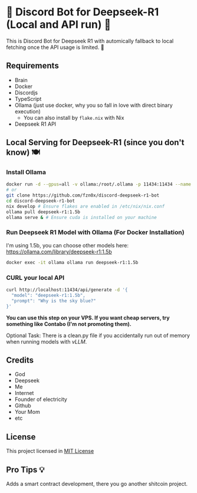 # 🤖 Discord Bot for Deepseek-R1 (Local and API run) 🐋

This is Discord Bot for Deepseek R1 with automically fallback to local fetching once the API usage is limited. 🐋

## Requirements

- Brain
- Docker
- Discordjs
- TypeScript
- Ollama (just use docker, why you so fall in love with direct binary execution)
  - You can also install by `flake.nix` with Nix
- Deepseek R1 API

## Local Serving for Deepseek-R1 (since you don't know) 🍽️

### Install Ollama

```sh
docker run -d --gpus=all -v ollama:/root/.ollama -p 11434:11434 --name ollama ollama/ollama
# or
git clone https://github.com/fzn0x/discord-deepseek-r1-bot
cd discord-deepseek-r1-bot
nix develop # Ensure flakes are enabled in /etc/nix/nix.conf
ollama pull deepseek-r1:1.5b
ollama serve & # Ensure cuda is installed on your machine
```

### Run Deepseek R1 Model with Ollama (For Docker Installation)

I'm using 1.5b, you can choose other models here: https://ollama.com/library/deepseek-r1:1.5b

```sh
docker exec -it ollama ollama run deepseek-r1:1.5b
```

### CURL your local API

```sh
curl http://localhost:11434/api/generate -d '{
  "model": "deepseek-r1:1.5b",
  "prompt": "Why is the sky blue?"
}'
```

**You can use this step on your VPS. If you want cheap servers, try something like Contabo (I'm not promoting them).**

Optional Task: There is a clean.py file if you accidentally run out of memory when running models with _vLLM_.

## Credits

- God
- Deepseek
- Me
- Internet
- Founder of electricity
- Github
- Your Mom
- etc

## License

This project licensed in [MIT License](./LICENSE)

## Pro Tips 💡

Adds a smart contract development, there you go another shitcoin project.
